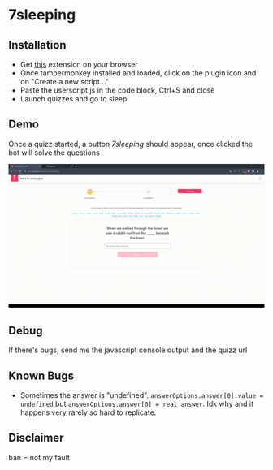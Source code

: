 # 7sleeping

## Installation

- Get [this](https://www.tampermonkey.net/) extension on your browser
- Once tampermonkey installed and loaded, click on the plugin icon and on "Create a new script..."
- Paste the userscript.js in the code block, Ctrl+S and close
- Launch quizzes and go to sleep

## Demo

Once a quizz started, a button *7sleeping* should appear, once clicked the bot will solve the questions

![](./demo.gif)


## Debug

If there's bugs, send me the javascript console output and the quizz url

## Known Bugs

- Sometimes the answer is "undefined". `answerOptions.answer[0].value = undefined` but `answerOptions.answer[0] = real answer`. Idk why and it happens very rarely so hard to replicate.

## Disclaimer

ban = not my fault
